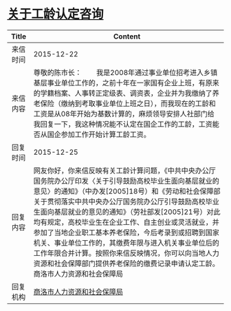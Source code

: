 # <a href="http://www.shangluo.gov.cn/zmhd/ldxxxx.jsp?urltype=leadermail.LeaderMailContentUrl&wbtreeid=1112&leadermailid=3450">关于工龄认定咨询</a>
| Title |                                                                                                                                               Content                                                                                                                                               |
|:-----:|-----------------------------------------------------------------------------------------------------------------------------------------------------------------------------------------------------------------------------------------------------------------------------------------------------|
| 来信时间  | 2015-12-22                                                                                                                                                                                                                                                                                          |
| 来信内容  | 尊敬的陈市长：        我是2008年通过事业单位招考进入乡镇基层事业单位工作的，之前十年在一家国有企业上班，有原来的学籍档案、人事转正定级表、调资表，企业并为我缴纳了养老保险（缴纳到考取事业单位上班之日），而我现在的工龄和工资是从08年开始为基数计算的，麻烦领导安排人社部门给我回复一下，我这种情况能不认定在国企工作的工龄，工资能否从国企参加工作开始计算工龄工资。                                                                                                          |
| 回复时间  | 2015-12-25                                                                                                                                                                                                                                                                                          |
| 回复内容  | 网友你好，你来信反映有关工龄计算问题，《中共中央办公厅国务院办公厅印发〈关于引导鼓励高校毕业生面向基层就业的意见〉的通知》（中办发[2005]18号）和《劳动和社会保障部关于贯彻落实中共中央办公厅国务院办公厅引导鼓励高校毕业生面向基层就业的意见的通知》（劳社部发[2005]21号）对此均有规定，高校毕业生在企业工作、自主创业或灵活就业，并参加了当地企业职工基本养老保险，今后考录到或招聘到国家机关、事业单位工作的，其缴费年限与进入机关事业单位后的工作年限合并计算。按照你来信反映情况，你可以向当地人力资源和社会保障部门提供养老保险的缴费记录申请认定工龄。商洛市人力资源和社会保障局 |
| 回复机构  | <a href="../../categories/agencies/商洛市人力资源和社会保障局.md">商洛市人力资源和社会保障局</a>                                                                                                                                                                                                                                |
